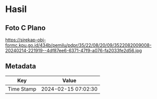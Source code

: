 # Hasil

## Foto C Plano

https://sirekap-obj-formc.kpu.go.id/434b/pemilu/pdpr/35/22/08/20/09/3522082009008-20240214-221919--4df87ee6-6371-47f9-a076-fa2033fe2d56.jpg


## Metadata

| Key        | Value               |
| ---------- | ------------------- |
| Time Stamp | 2024-02-15 07:02:30 |



